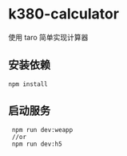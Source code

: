 # k380-calculator
使用 taro 简单实现计算器

## 安装依赖

```
npm install
```

## 启动服务
```
 npm run dev:weapp
 //or
 npm run dev:h5
```
